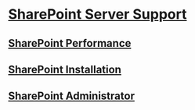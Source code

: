 # [SharePoint Server Support](../sharepoint-server.md)

## [SharePoint Performance](../performance/index.md)

## [SharePoint Installation](../install/index.md)

## [SharePoint Administrator](../administration/index.md)
